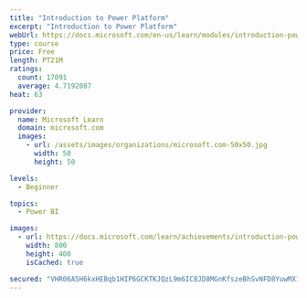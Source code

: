 ```yaml
---
title: "Introduction to Power Platform"
excerpt: "Introduction to Power Platform"
webUrl: https://docs.microsoft.com/en-us/learn/modules/introduction-power-platform/
type: course
price: Free
length: PT21M
ratings:
  count: 17091
  average: 4.7192087
heat: 63

provider:
  name: Microsoft Learn
  domain: microsoft.com
  images:
    - url: /assets/images/organizations/microsoft.com-50x50.jpg
      width: 50
      height: 50

levels:
  - Beginner

topics:
  - Power BI

images:
  - url: https://docs.microsoft.com/learn/achievements/introduction-power-platform-social.png
    width: 800
    height: 400
    isCached: true

secured: "VHR06A5H6kxHEBqb1HIP6GCKTKJQzL9m6IC8JD8MGnKfszeBhSvNFD8YuwMX1E3duilpN6b4ItdBysmt1t2w7JDsqKdhw7+39aA1zVdTk5exm3XJWLfj5zj+h1/sfQKH4tKyc0id6U9SY9I50m9YV+X8ZWupBbhwZt4zwoyHHAo1poEOS33eOYP1PbSuFt5BvbKVF5WCxtaOfTG2IL2CO8JMFLnyzPCycmCyctDPNJ+d4egkhVnq5DedJFoC8g5rigYT//Vt9Se6HxPHvl5NH60iWoNsy5sXYfFt41s3difpIXuMPVtdgx5zUFozSqRk222i36xRcY6omf/DntpmXrUzASURW0OY9eKXOEe6K1fJW+I2FPFVc/8Ik5LE8IZbWh5OYuy6VOdxYZ8UaYN9h7mUttU2UO8kIuTuAU20AKr+zybFWh2oQwbxfrXIYLB1;+O5siWHyRe+h5dwCX9Pr6g=="
---
```


